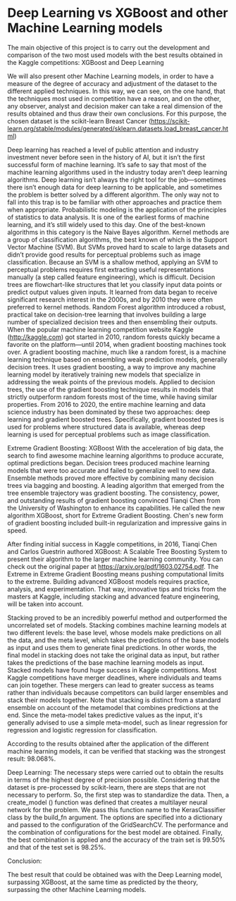 # Deep Learning vs XGBoost and other Machine Learning models
The main objective of this project is to carry out the development and comparison of the two most used models with the best results obtained in the Kaggle competitions: XGBoost and Deep Learning

We will also present other Machine Learning models, in order to have a measure of the degree of accuracy and adjustment of the dataset to the different applied techniques. In this way, we can see, on the one hand, that the techniques most used in competition have a reason, and on the other, any observer, analyst and decision maker can take a real dimension of the results obtained and thus draw their own conclusions.
For this purpose, the chosen dataset is the scikit-learn Breast Cancer (https://scikit-learn.org/stable/modules/generated/sklearn.datasets.load_breast_cancer.html)

Deep learning has reached a level of public attention and industry investment never before seen in the history of AI, but it isn’t the first successful form of machine learning.
It’s safe to say that most of the machine learning algorithms used in the industry today aren’t deep learning algorithms. Deep learning isn’t always the right tool for the job—sometimes there isn’t enough data for deep learning to be applicable, and sometimes the problem is better solved by a different algorithm. The only way not to fall into this trap is to be familiar with other approaches and practice them when appropriate. 
Probabilistic modeling is the application of the principles of statistics to data analysis. It is one of the earliest forms of machine learning, and it’s still widely used to this day. One
of the best-known algorithms in this category is the Naive Bayes algorithm.
Kernel methods are a group of classification algorithms, the best known of which is the Support Vector Machine (SVM). But SVMs proved hard to scale to large datasets and didn’t provide good results for perceptual problems such as image classification. Because an SVM is a shallow method, applying an SVM to perceptual problems requires first extracting useful representations manually (a step called feature engineering), which is difficult.
Decision trees are flowchart-like structures that let you classify input data points or predict output values given inputs. It learned from data began to receive significant research interest in the 2000s, and by 2010 they were often preferred to kernel methods.
Random Forest algorithm introduced a robust, practical take on decision-tree learning that involves building a large number of specialized decision trees and then ensembling their outputs.
When the popular machine learning competition website Kaggle (http://kaggle.com) got started in 2010, random forests quickly became a favorite on the platform—until 2014, when gradient boosting machines took over. A gradient boosting machine, much like a random forest, is a machine learning technique based on ensembling weak prediction models, generally decision trees. It uses gradient boosting, a way to improve any machine learning model by iteratively training new models that specialize in addressing the weak points of the previous models. Applied to decision trees, the use of the gradient boosting technique results in models that strictly outperform random forests most of the time, while having similar properties.
From 2016 to 2020, the entire machine learning and data science industry has been dominated by these two approaches: deep learning and gradient boosted trees. Specifically, gradient boosted trees is used for problems where structured data is available, whereas deep learning is used for perceptual problems such as image classification.


Extreme Gradient Boosting: XGBoost
With the acceleration of big data, the search to find awesome machine learning algorithms to produce accurate, optimal predictions began. Decision trees produced machine learning models that were too accurate and failed to generalize well to new data. Ensemble methods proved more effective by combining many decision trees via bagging and boosting. A leading algorithm that emerged from the tree ensemble trajectory was gradient boosting.
The consistency, power, and outstanding results of gradient boosting convinced Tianqi Chen from the University of Washington to enhance its capabilities. He called the new algorithm XGBoost, short for Extreme Gradient Boosting. Chen's new form of gradient boosting included built-in regularization and impressive gains in speed.

After finding initial success in Kaggle competitions, in 2016, Tianqi Chen and Carlos Guestrin authored XGBoost: A Scalable Tree Boosting System to present their algorithm to the larger machine learning community. You can check out the original paper at https://arxiv.org/pdf/1603.02754.pdf. 
The Extreme in Extreme Gradient Boosting means pushing computational limits to the extreme.
Building advanced XGBoost models requires practice, analysis, and experimentation. That way, innovative tips and tricks from the masters at Kaggle, including stacking and advanced feature engineering, will be taken into account.

Stacking proved to be an incredibly powerful method and outperformed the uncorrelated set of models.
Stacking combines machine learning models at two different levels: the base level, whose models make predictions on all the data, and the meta level, which takes the predictions of the base models as input and uses them to generate final predictions. In other words, the final model in stacking does not take the original data as input, but rather takes the predictions of the base machine learning models as input. Stacked models have found huge success in Kaggle competitions. Most Kaggle competitions have merger deadlines, where individuals and teams can join together. These mergers can lead to greater success as teams rather than individuals because competitors can build larger ensembles and stack their models together. Note that stacking is distinct from a standard ensemble on account of the metamodel that combines predictions at the end. Since the meta-model takes predictive values as the input, it's generally advised to use a simple meta-model, such as linear regression for regression and logistic regression for classification.

According to the results obtained after the application of the different machine learning models, it can be verified that stacking was the strongest result: 98.068%.


Deep Learning:
The necessary steps were carried out to obtain the results in terms of the highest degree of precision possible. Considering that the dataset is pre-processed by scikit-learn, there are steps that are not necessary to perform. So, the first step was to standardize the data. Then, a create_model () function was defined that creates a multilayer neural network for the problem. We pass this function name to the KerasClassifier class by the build_fn argument. The options are specified into a dictionary and passed to the configuration of the GridSearchCV. The performance and the combination of configurations for the best model are obtained.
Finally, the best combination is applied and the accuracy of the train set is 99.50% and that of the test set is 98.25%.


Conclusion:

The best result that could be obtained was with the Deep Learning model, surpassing XGBoost, at the same time as predicted by the theory, surpassing the other Machine Learning models.

